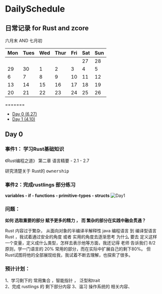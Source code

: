 # DailySchedule
## 日常记录 for Rust and zcore
六月末 AND 七月初

| Mon  | Tues | Wed  | Thur | Fri  | Sat  | Sun  |
| ---- | ---- | ---- | ---- | ---- | ---- | ---- |
|      |      |      |      |      | 27   | 28   |
| 29   | 30   | 1    | 2    | 3    | 4    | 5    |
| 6    | 7    | 8    | 9    | 10   | 11   | 12   |
| 13   | 14   | 15   | 16   | 17   | 18   | 19   |
| 20   | 21   | 22   | 23   | 24   | 25   | 26   |

=======

* [Day 0 (6.27)](#0)  
* [Day 1 (4.10)](#Day001)   


<span id="0"></span>
## Day 0

### 事件1： 学习Rust基础知识

《Rust编程之道》 第二章 语言精要 - 2.1 - 2.7

研究清楚关于 Rust的 <kbd> ownership</kbd>

### 事件2：完成rustlings 部分练习
**variables - if - functions - primitive-types - structs**
![Day1](https://github.com/dingiso/DailySchedule/blob/master/img/Day1.png?raw=true)
### 问题：

**如何 选取重要的部分 赋予更多的精力 ， 而 繁杂的部分在实践中融会贯通？**

Rust 内容过于繁杂， 从面向对象的半编译半解释性 java 编程语言 到  编译型语言 Rust ，我试着通过安全的角度 或者 实用的角度去逐渐思考 为什么 要去 定义这样一个变量，定义成什么类型，怎样去表示他等方面，我还记得 老师 告诉我们 8/2 原则，学一门语言的 20% 常用的部分，而在实际中扩展自己的剩下80%。 但Rust试图将他的全部展现给我，我试着不断去理解，也探索了很多。

### 预计计划：  

1、学习剩下的 常用集合 ，智能指针 ， 泛型和trait  
2、完成 rustlings 的 剩下部分内容 
3、温习 操作系统的 相关内容、  

<span id="Day001"></span>
